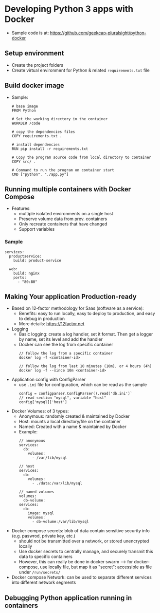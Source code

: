 # Developing Python 3 apps with Docker
  - Sample code is at: https://github.com/geekcap-pluralsight/python-docker 
  
## Setup environment
  - Create the project folders
  - Create virtual environment for Python & related `requirements.txt` file
  
## Build docker image
  - Sample:
    ```
    # base image
    FROM Python
    
    # Set the working directory in the container
    WORKDIR /code
    
    # copy the dependencies files
    COPY requirements.txt .
    
    # install dependencies
    RUN pip install -r requirements.txt
    
    # Copy the program source code from local directory to container
    COPY src/ .
    
    # Command to run the program on container start
    CMD ["python", "./app.py"]
    ```

## Running multiple containers with Docker Compose
  - Features:
    + multiple isolated environments on a single host
    + Preserve volume data from prev. containers
    + Only recreate containers that have changed
    + Support variables

### Sample 
```
services:
  productservice:
    build: product-service
  
  web:
    build: nginx
    ports:
      - "80:80"
```



## Making Your application Production-ready
  - Based on 12-factor methodology for Saas (software as a service): 
    + Benefits: easy to run locally, easy to deploy to production, and easy to debug in production
    + More details: https://12factor.net
  - Logging
    + Basic logging: create a log handler, set it format. Then get a logger by name, set its level and add the handler
    + Docker can see the log from specific container
      ```
      // follow the log from a specific container
      docker log -f <container-id>
      
      // follow the log from last 10 minutes (10m), or 4 hours (4h)
      docker log -f --since 10m <container-id>
      ```
  - Application config with ConfigParser
    + use `.ini` file for configuration, which can be read as the sample
      ```
      config = configparser.ConfigParser().read('db.ini')`
      // read section "mysql", variable "host"
      config['mysql]['host']
      ```
  - Docker Volumes: of 3 types:
    + Anonymous: randomly created & maintained by Docker
    + Host: mounts a local directory/file on the container
    + Named: Created with a name & maintained by Docker
    + Example:
      ```
      // anonymous
      services:
        db:
          volumes:
            - /var/lib/mysql

      // host
      services:
        db:
          volumes:
            - ./data:/var/lib/mysql
      
      // named volumes
      volumes:
        db-volume:
      services:
        db:
          image: mysql
          volumes:
            - db-volume:/var/lib/mysql

      ```
  - Docker compose secrets: blob of data contain sensitive security info (e.g. paswrod, private key, etc.)
    + should not be transmitted over a network, or stored unencrypted locally
    + Use docker secrets to centrally manage, and securely transmit this data to specific containers
    + However, this can really be done in docker swarm --> for docker-compose, use locally file, but map it as "secret": accessible as file under `/run/secrets/`
  - Docker compose Network: can be used to separate different services into different network segments

## Debugging Python application running in containers

 